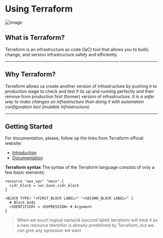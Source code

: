 # Using Terraform
![image](https://user-images.githubusercontent.com/107318829/195968581-d2097428-ac78-43eb-8b51-84f22c7cde53.png)


## What is Terraform?
Terraform is an infrastructure as code (IaC) tool that allows you to build, change, and version infrastructure safely and efficiently.
***
## Why Terraform?
Terraform allows us create another version of infrastructure by pushing it to production stage to check and test if its up and running perfectly and then remove from production first (former) version of infrastructure. *it is a safer way to make changes on infrastructure than doing it with automation configuration tool (mutable infrastructure)*
***

## Getting Started
For documentation, please, follow up the links from Terraform official website:
- [Introduction](https://www.terraform.io/intro)
- [Documentation](https://www.terraform.io/docs)

**Terraform syntax**
The syntax of the Terraform language consists of only a few basic elements:
```
resource "aws_vpc" "main" {
  cidr_block = var.base_cidr_block
}

<BLOCK TYPE> "<FIRST_BLOCK LABEL>" "<SECOND_BLOCK LABEL>" {
  # Block body
  <IDENTIFIER> = <EXPRESSION> # Argument
}
```
> When we touch logical name/id (second label) terraform will treat it as a new resource
> Identifier is already predefined by Terraform, but we can give any xpression we want
